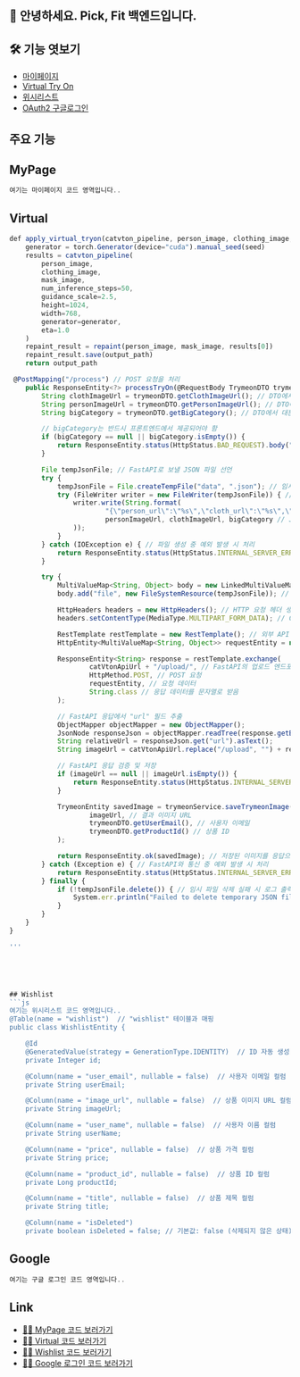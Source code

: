 ## 🙌 안녕하세요. Pick, Fit 백엔드입니다.
## 🛠 기능 엿보기
- [마이페이지](#MyPage)
- [Virtual Try On](#Virtual)
- [위시리스트](#Wishlist)
- [OAuth2 구글로그인](#Google)

## 주요 기능

## MyPage
```js
여기는 마이페이지 코드 영역입니다..
```











## Virtual
```js
def apply_virtual_tryon(catvton_pipeline, person_image, clothing_image, mask_image, output_path):
    generator = torch.Generator(device="cuda").manual_seed(seed)
    results = catvton_pipeline(
        person_image,
        clothing_image,
        mask_image,
        num_inference_steps=50,
        guidance_scale=2.5,
        height=1024,
        width=768,
        generator=generator,
        eta=1.0
    )
    repaint_result = repaint(person_image, mask_image, results[0])
    repaint_result.save(output_path)
    return output_path
```

```js
 @PostMapping("/process") // POST 요청을 처리
    public ResponseEntity<?> processTryOn(@RequestBody TrymeonDTO trymeonDTO) {
        String clothImageUrl = trymeonDTO.getClothImageUrl(); // DTO에서 옷 이미지 URL을 추출
        String personImageUrl = trymeonDTO.getPersonImageUrl(); // DTO에서 모델 이미지 URL을 추출
        String bigCategory = trymeonDTO.getBigCategory(); // DTO에서 대분류 카테고리를 추출

        // bigCategory는 반드시 프론트엔드에서 제공되어야 함
        if (bigCategory == null || bigCategory.isEmpty()) {
            return ResponseEntity.status(HttpStatus.BAD_REQUEST).body("Category is required and must not be empty.");
        }

        File tempJsonFile; // FastAPI로 보낼 JSON 파일 선언
        try {
            tempJsonFile = File.createTempFile("data", ".json"); // 임시 JSON 파일 생성
            try (FileWriter writer = new FileWriter(tempJsonFile)) { // 파일에 데이터를 쓰기 위한 FileWriter 생성
                writer.write(String.format(
                        "{\"person_url\":\"%s\",\"cloth_url\":\"%s\",\"category_analysis\": {\"big_category\": \"%s\"}}",
                        personImageUrl, clothImageUrl, bigCategory // JSON 형식의 데이터 작성
                ));
            }
        } catch (IOException e) { // 파일 생성 중 예외 발생 시 처리
            return ResponseEntity.status(HttpStatus.INTERNAL_SERVER_ERROR).body("Failed to create JSON file: " + e.getMessage());
        }

        try {
            MultiValueMap<String, Object> body = new LinkedMultiValueMap<>(); // 요청 본문 생성
            body.add("file", new FileSystemResource(tempJsonFile)); // JSON 파일을 multipart/form-data로 추가

            HttpHeaders headers = new HttpHeaders(); // HTTP 요청 헤더 생성
            headers.setContentType(MediaType.MULTIPART_FORM_DATA); // Content-Type 설정

            RestTemplate restTemplate = new RestTemplate(); // 외부 API 요청을 위한 RestTemplate 객체 생성
            HttpEntity<MultiValueMap<String, Object>> requestEntity = new HttpEntity<>(body, headers); // 요청 본문과 헤더 포함

            ResponseEntity<String> response = restTemplate.exchange(
                    catVtonApiUrl + "/upload/", // FastAPI의 업로드 엔드포인트
                    HttpMethod.POST, // POST 요청
                    requestEntity, // 요청 데이터
                    String.class // 응답 데이터를 문자열로 받음
            );

            // FastAPI 응답에서 "url" 필드 추출
            ObjectMapper objectMapper = new ObjectMapper();
            JsonNode responseJson = objectMapper.readTree(response.getBody());
            String relativeUrl = responseJson.get("url").asText();
            String imageUrl = catVtonApiUrl.replace("/upload", "") + relativeUrl;

            // FastAPI 응답 검증 및 저장
            if (imageUrl == null || imageUrl.isEmpty()) {
                return ResponseEntity.status(HttpStatus.INTERNAL_SERVER_ERROR).body("Invalid response from FastAPI.");
            }

            TrymeonEntity savedImage = trymeonService.saveTrymeonImage( // 결과 이미지를 데이터베이스에 저장
                    imageUrl, // 결과 이미지 URL
                    trymeonDTO.getUserEmail(), // 사용자 이메일
                    trymeonDTO.getProductId() // 상품 ID
            );

            return ResponseEntity.ok(savedImage); // 저장된 이미지를 응답으로 반환
        } catch (Exception e) { // FastAPI와 통신 중 예외 발생 시 처리
            return ResponseEntity.status(HttpStatus.INTERNAL_SERVER_ERROR).body("Failed to communicate with FastAPI: " + e.getMessage());
        } finally {
            if (!tempJsonFile.delete()) { // 임시 파일 삭제 실패 시 로그 출력
                System.err.println("Failed to delete temporary JSON file: " + tempJsonFile.getAbsolutePath());
            }
        }
    }
}

'''





## Wishlist
```js
여기는 위시리스트 코드 영역입니다..
@Table(name = "wishlist")  // "wishlist" 테이블과 매핑
public class WishlistEntity {

    @Id
    @GeneratedValue(strategy = GenerationType.IDENTITY)  // ID 자동 생성
    private Integer id;

    @Column(name = "user_email", nullable = false)  // 사용자 이메일 컬럼
    private String userEmail;

    @Column(name = "image_url", nullable = false)  // 상품 이미지 URL 컬럼
    private String imageUrl;

    @Column(name = "user_name", nullable = false)  // 사용자 이름 컬럼
    private String userName;

    @Column(name = "price", nullable = false)  // 상품 가격 컬럼
    private String price;

    @Column(name = "product_id", nullable = false)  // 상품 ID 컬럼
    private Long productId;

    @Column(name = "title", nullable = false)  // 상품 제목 컬럼
    private String title;

    @Column(name = "isDeleted")
    private boolean isDeleted = false; // 기본값: false (삭제되지 않은 상태)


```









## Google
```js
여기는 구글 로그인 코드 영역입니다..
```

## Link   
- [🙋‍♂️ MyPage 코드 보러가기](https://github.com/Pick-Fit/Back-end/blob/main/PickFit/src/main/java/com/pickfit/pickfit/oauth2/model/controller/UserController.java)
- [🙋‍♂️ Virtual 코드 보러가기](https://github.com/Pick-Fit/Back-end/tree/main/PickFit/src/main/java/com/pickfit/pickfit/trymeon)  
- [🙋‍♂️ Wishlist 코드 보러가기](https://github.com/Pick-Fit/Back-end/tree/main/PickFit/src/main/java/com/pickfit/pickfit/wishlist)
- [🙋‍♂️ Google 로그인 코드 보러가기](https://github.com/Pick-Fit/Back-end/tree/main/PickFit/src/main/java/com/pickfit/pickfit/oauth2)

